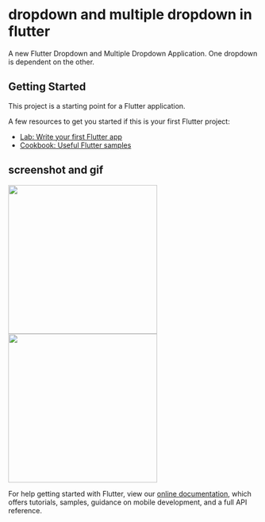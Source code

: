 # dropdown and multiple dropdown in flutter

A new Flutter Dropdown and Multiple Dropdown Application. One dropdown is dependent on the other.

## Getting Started

This project is a starting point for a Flutter application.

A few resources to get you started if this is your first Flutter project:

- [Lab: Write your first Flutter app](https://flutter.dev/docs/get-started/codelab)
- [Cookbook: Useful Flutter samples](https://flutter.dev/docs/cookbook)

## screenshot and gif

<img src='https://user-images.githubusercontent.com/73393935/101910858-5f733c00-3be1-11eb-903b-644b597d89a0.jpeg' width=300 />  <img src='https://user-images.githubusercontent.com/73393935/101910996-947f8e80-3be1-11eb-92b1-9a9c8cf1587e.gif' width=300 />


For help getting started with Flutter, view our
[online documentation](https://flutter.dev/docs), which offers tutorials,
samples, guidance on mobile development, and a full API reference.
